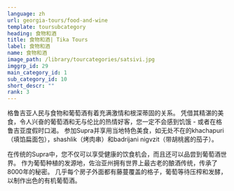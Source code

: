 ```yaml
---
language: zh
url: georgia-tours/food-and-wine
template: toursubcategory
heading: 食物和酒
title: 食物和酒| Tika Tours
label: 食物和酒
name: 食物和酒
image_path: /library/tourcategories/satsivi.jpg
imggrp_id: 29
main_category_id: 1
sub_category_id: 10
short_descr: ""
rank: 3
---
```

<div class="row content-row"><!-- 1553 (2)-->
<div class="col-12 col-sm-6 col-md-6"><!-- 2090 -->

格鲁吉亚人民与食物和葡萄酒有着充满激情和根深蒂固的关系。 凭借其精湛的美食，令人兴奋的葡萄酒和无与伦比的热情好客，您一定不会感到饥饿 - 或者在格鲁吉亚度假时口渴。
参加Supra并享用当地特色美食，如无处不在的khachapuri（填馅扁面包），shashlik（烤肉串）和badrijani nigvzit（带胡桃酱的茄子）。

</div>

<div class="col-12 col-sm-6 col-md-6"><!-- 2091 -->

在传统的Supra中，您不仅可以享受健康的饮食机会，而且还可以品尝到葡萄酒世界。 作为葡萄种植的发源地，佐治亚州拥有世界上最古老的酿酒传统，传承了8000年的秘密。
几乎每个房子外面都有藤蔓覆盖的格子，葡萄等待压榨和发酵，以制作出色的有机葡萄酒。

</div>

</div>
